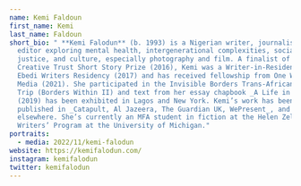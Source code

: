 ```yaml
---
name: Kemi Faldoun
first_name: Kemi
last_name: Faldoun
short_bio: " **Kemi Falodun** (b. 1993) is a Nigerian writer, journalist and
  editor exploring mental health, intergenerational complexities, social
  justice, and culture, especially photography and film. A finalist of Awele
  Creative Trust Short Story Prize (2016), Kemi was a Writer-in-Residence at
  Ebedi Writers Residency (2017) and has received fellowship from One World
  Media (2021). She participated in the Invisible Borders Trans-African Road
  Trip (Borders Within II) and text from her essay chapbook _A Life in Transit_
  (2019) has been exhibited in Lagos and New York. Kemi’s work has been
  published in _Catapult, Al Jazeera, The Guardian UK, WePresent_, and
  elsewhere. She’s currently an MFA student in fiction at the Helen Zell
  Writers’ Program at the University of Michigan."
portraits:
  - media: 2022/11/kemi-falodun
website: https://kemifalodun.com/
instagram: kemifalodun
twitter: kemifalodun
---
```

